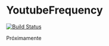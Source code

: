 # YoutubeFrequency

[![Build Status](https://travis-ci.com/Woomber/youtube-frequency.svg?branch=master)](https://travis-ci.com/Woomber/youtube-frequency)

Próximamente
